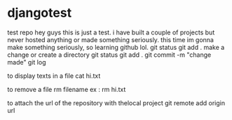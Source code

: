 # djangotest
test repo
hey guys this is just a test.
i have built a couple of projects but never hosted anything or made something seriously. 
this time im gonna make something seriously, so learning github lol. 
git status
git add . 
make a change or create a directory
git status
git add .
git commit -m "change made"
git log

to display texts in a file
cat hi.txt

to remove a file 
rm filename
ex : rm hi.txt

to attach the url of the repository with thelocal project
git remote add origin url
